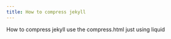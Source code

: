 ```yaml
---
title: How to compress jekyll
---
```


How to compress jekyll use the compress.html just using liquid